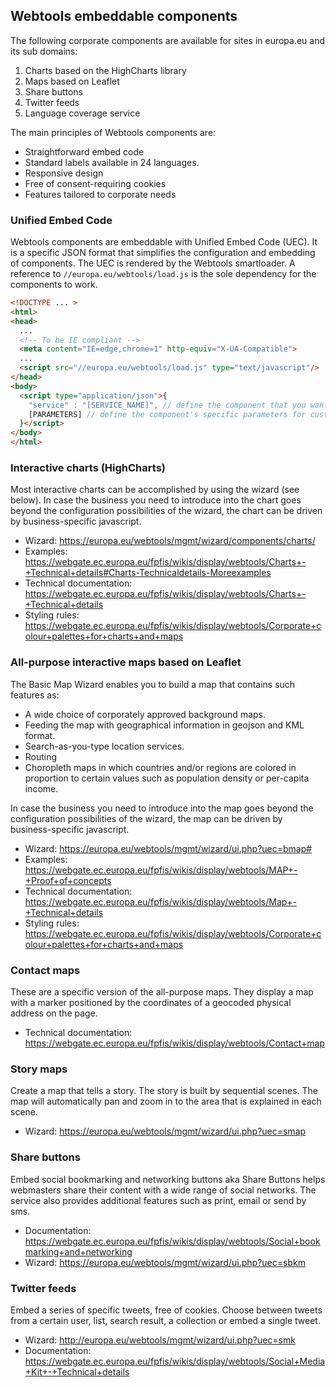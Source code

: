 ## Webtools embeddable components

The following corporate components are available for sites in europa.eu and its sub domains:

1.  Charts based on the HighCharts library
2.  Maps based on Leaflet
3.  Share buttons
4.  Twitter feeds
5.  Language coverage service

The main principles of Webtools components are:

- Straightforward embed code
- Standard labels available in 24 languages.
- Responsive design
- Free of consent-requiring cookies
- Features tailored to corporate needs

### Unified Embed Code

Webtools components are embeddable with Unified Embed Code (UEC). It is a specific JSON format that simplifies the configuration and embedding of components.
The UEC is rendered by the Webtools smartloader. A reference to `//europa.eu/webtools/load.js` is the sole dependency for the components to work.

```html
<!DOCTYPE ... >
<html>
<head>
  ...
  <!-- To be IE compliant -->
  <meta content="IE=edge,chrome=1" http-equiv="X-UA-Compatible">
  ...
  <script src="//europa.eu/webtools/load.js" type="text/javascript"/>
</head>
<body>
  <script type="application/json">{
    "service" : "[SERVICE_NAME]", // define the component that you want to use
    [PARAMETERS] // define the component's specific parameters for customizing.
  }</script>
</body>
</html>
```

### Interactive charts (HighCharts)

Most interactive charts can be accomplished by using the wizard (see below). In case the business you need to introduce into the chart goes beyond the configuration possibilities of the wizard, the chart can be driven by business-specific javascript.

- Wizard: https://europa.eu/webtools/mgmt/wizard/components/charts/
- Examples: https://webgate.ec.europa.eu/fpfis/wikis/display/webtools/Charts+-+Technical+details#Charts-Technicaldetails-Moreexamples
- Technical documentation: https://webgate.ec.europa.eu/fpfis/wikis/display/webtools/Charts+-+Technical+details
- Styling rules: https://webgate.ec.europa.eu/fpfis/wikis/display/webtools/Corporate+colour+palettes+for+charts+and+maps

### All-purpose interactive maps based on Leaflet

The Basic Map Wizard enables you to build a map that contains such features as:

- A wide choice of corporately approved background maps.
- Feeding the map with geographical information in geojson and KML format.
- Search-as-you-type location services.
- Routing
- Choropleth maps in which countries and/or regions are colored in proportion to certain values such as population density or per-capita income.

In case the business you need to introduce into the map goes beyond the configuration possibilities of the wizard, the map can be driven by business-specific javascript.

- Wizard: https://europa.eu/webtools/mgmt/wizard/ui.php?uec=bmap#
- Examples: https://webgate.ec.europa.eu/fpfis/wikis/display/webtools/MAP+-+Proof+of+concepts
- Technical documentation: https://webgate.ec.europa.eu/fpfis/wikis/display/webtools/Map+-+Technical+details
- Styling rules: https://webgate.ec.europa.eu/fpfis/wikis/display/webtools/Corporate+colour+palettes+for+charts+and+maps

### Contact maps

These are a specific version of the all-purpose maps. They display a map with a marker positioned by the coordinates of a geocoded physical address on the page.

- Technical documentation: https://webgate.ec.europa.eu/fpfis/wikis/display/webtools/Contact+map

### Story maps

Create a map that tells a story. The story is built by sequential scenes. The map will automatically pan and zoom in to the area that is explained in each scene.

- Wizard: https://europa.eu/webtools/mgmt/wizard/ui.php?uec=smap

### Share buttons

Embed social bookmarking and networking buttons aka Share Buttons helps webmasters share their content with a wide range of social networks. The service also provides additional features such as print, email or send by sms.

- Documentation: https://webgate.ec.europa.eu/fpfis/wikis/display/webtools/Social+bookmarking+and+networking
- Wizard: https://europa.eu/webtools/mgmt/wizard/ui.php?uec=sbkm

### Twitter feeds

Embed a series of specific tweets, free of cookies. Choose between tweets from a certain user, list, search result, a collection or embed a single tweet.

- Wizard: http://europa.eu/webtools/mgmt/wizard/ui.php?uec=smk
- Documentation: https://webgate.ec.europa.eu/fpfis/wikis/display/webtools/Social+Media+Kit+-+Technical+details

